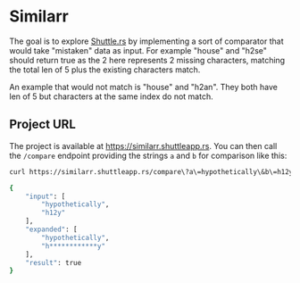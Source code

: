 # Similarr

The goal is to explore [Shuttle.rs](https://www.shuttle.rs/) by implementing a sort of comparator that would take "mistaken" data as input. For example "house" and "h2se" should return true as the 2 here represents
2 missing characters, matching the total len of 5 plus the existing characters match.

An example that would not match is "house" and "h2an". They both have len of 5 but characters at
 the same index do not match.

## Project URL

The project is available at https://similarr.shuttleapp.rs. 
You can then call the `/compare` endpoint providing the strings `a` and `b` for comparison like this:

```bash
curl https://similarr.shuttleapp.rs/compare\?a\=hypothetically\&b\=h12y

{
    "input": [
        "hypothetically",
        "h12y"
    ],
    "expanded": [
        "hypothetically",
        "h************y"
    ],
    "result": true
}
```
